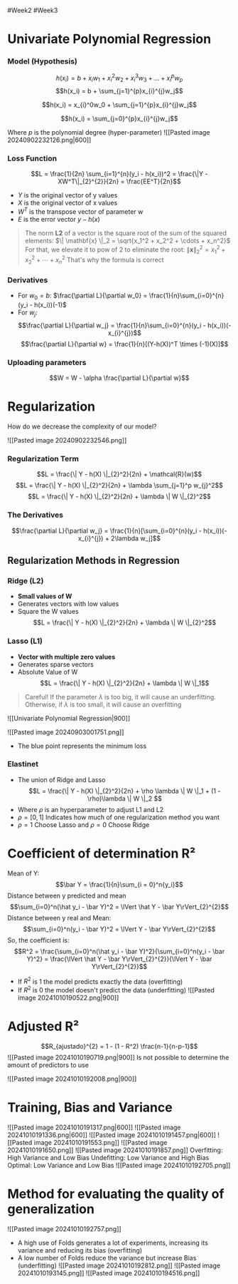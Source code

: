 #Week2 #Week3
# Univariate Polynomial Regression 
### Model (Hypothesis)
$$h(x_i) = b + x_iw_1 + x_i^2w_2 + x_i^3w_3 + ... + x_i^pw_p$$
$$h(x_i) = b + \sum_{j=1}^{p}x_{i}^{j}w_j$$

$$h(x_i) = x_{i}^0w_0 + \sum_{j=1}^{p}x_{i}^{j}w_j$$

$$h(x_i) = \sum_{j=0}^{p}x_{i}^{j}w_j$$

Where $p$ is the polynomial degree (hyper-parameter) 
![[Pasted image 20240902232126.png|600]]


### Loss Function
$$L = \frac{1}{2n} \sum_{i=1}^{n}(y_i - h(x_i))^2 = \frac{\|Y - XW^T\|_{2}^{2}}{2n} = \frac{EE^T}{2n}$$
+ $Y$ is the original vector of y values
+ $X$ is the original vector of x values
+ $W^T$ is the transpose vector of parameter w
+ $E$ is the error vector $y - h(x)$

> The norm **L2** of a vector is the square root of the sum of the squared elements: 
> $\| \mathbf{x} \|_2 = \sqrt{x_1^2 + x_2^2 + \cdots + x_n^2}$
> For that, we elevate it to pow of 2 to eliminate the root:
> $\| \mathbf{x} \|_{2}^{2} = x_1^2 + x_2^2 + \cdots + x_n^2$
> That's why the formula is correct
### Derivatives
+ For $w_0 = b$: $\frac{\partial L}{\partial w_0} = \frac{1}{n}\sum_{i=0}^{n}(y_i - h(x_i))(-1)$
+ For $w_j$:
$$\frac{\partial L}{\partial w_j} = \frac{1}{n}\sum_{i=0}^{n}(y_i - h(x_i))(-x_{i}^{j})$$
$$\frac{\partial L}{\partial w} = \frac{1}{n}[(Y-h(X))^T \times (-1)(X)]$$
### Uploading parameters
$$W = W - \alpha \frac{\partial L}{\partial w}$$

# Regularization
How do we decrease the complexity of our model?

![[Pasted image 20240902232546.png]]
### Regularization Term
$$L = \frac{\| Y - h(X) \|_{2}^2}{2n} + \mathcal{R}(w)$$
$$L = \frac{\| Y - h(X) \|_{2}^2}{2n} + \lambda \sum_{j=1}^p w_{j}^2$$
$$L = \frac{\| Y - h(X) \|_{2}^2}{2n} + \lambda \| W \|_{2}^2$$
### The Derivatives

$$\frac{\partial L}{\partial w_j} = \frac{1}{n}[\sum_{i=0}^{n}(y_i - h(x_i))(-x_{i}^{j}) + 2\lambda w_j]$$

## Regularization Methods in Regression
### Ridge (L2)
+ **Small values of W**
+ Generates vectors with low values
+ Square the W values
$$L = \frac{\| Y - h(X) \|_{2}^2}{2n} + \lambda \| W \|_{2}^2$$
### Lasso (L1)
+ **Vector with multiple zero values**
+ Generates sparse vectors
+ Absolute Value of W
$$L = \frac{\| Y - h(X) \|_{2}^2}{2n} + \lambda \| W \|_1$$
> Careful! If the parameter $\lambda$ is too big, it will cause an underfitting. Otherwise, if $\lambda$ is too small, it will cause an overfitting 

![[Univariate Polynomial Regression|900]]


![[Pasted image 20240903001751.png]]
+  The blue point represents the minimum loss  
### Elastinet
+ The union of Ridge and Lasso
$$L = \frac{\| Y - h(X) \|_{2}^2}{2n} + \rho \lambda \| W \|_1 + (1 - \rho)\lambda \| W \|_2 $$
+ Where $\rho$ is an hyperparameter to adjust L1 and L2
+ $\rho = [0,1]$ Indicates how much of one regularization method you want
+ $\rho = 1$ Choose Lasso and $\rho = 0$ Choose Ridge 

# Coefficient of determination R²
Mean of Y: 
$$\bar Y = \frac{1}{n}\sum_{i = 0}^n{y_i}$$
Distance between y predicted and mean
$$\sum_{i=0}^n(\hat y_i - \bar Y)^2 = \lVert \hat Y - \bar Y\rVert_{2}^{2}$$
Distance between y real and Mean:
$$\sum_{i=0}^n(y_i - \bar Y)^2 = \lVert Y - \bar Y\rVert_{2}^{2}$$
So, the coefficient is:
$$R^2 = \frac{\sum_{i=0}^n(\hat y_i - \bar Y)^2}{\sum_{i=0}^n(y_i - \bar Y)^2} = \frac{\lVert \hat Y - \bar Y\rVert_{2}^{2}}{\lVert Y - \bar Y\rVert_{2}^{2}}$$
+ If $R^2$ is 1 the model predicts exactly the data (overfitting)
+ If $R^2$ is 0 the model doesn't predict the data (underfitting)
![[Pasted image 20241010190522.png|900]]
# Adjusted R²
$$R_{ajustado}^{2} = 1 - (1 - R^2) \frac{n-1}{n-p-1}$$
![[Pasted image 20241010190719.png|900]]
Is not possible to determine the amount of predictors to use

![[Pasted image 20241010192008.png|900]]

# Training, Bias and Variance
![[Pasted image 20241010191317.png|600]]
![[Pasted image 20241010191336.png|600]]
![[Pasted image 20241010191457.png|600]]
![[Pasted image 20241010191553.png]]
![[Pasted image 20241010191650.png]]
![[Pasted image 20241010191857.png]]
Overfitting: High Variance and Low Bias
Undefitting: Low Variance and High Bias
Optimal: Low Variance and Low Bias
![[Pasted image 20241010192705.png]]
# Method for evaluating the quality of generalization
![[Pasted image 20241010192757.png]]
+ A high use of Folds generates a lot of experiments, increasing its variance and reducing its bias (overfitting)
+ A low number of Folds reduce the variance but increase Bias (underfitting)
![[Pasted image 20241010192812.png]]
![[Pasted image 20241010193145.png]]
![[Pasted image 20241010194516.png]]